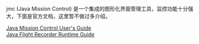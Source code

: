 
jmc (Java Mission Control) 是一个集成的图形化界面管理工具，监控功能十分强大，下面是官方文档，这里暂不做过多介绍。 

[Java Mission Control User's Guide](https://docs.oracle.com/javacomponents/jmc-5-5/jmc-user-guide/toc.htm)  
[Java Flight Recorder Runtime Guide](https://docs.oracle.com/javacomponents/jmc-5-5/jfr-runtime-guide/toc.htm)  



